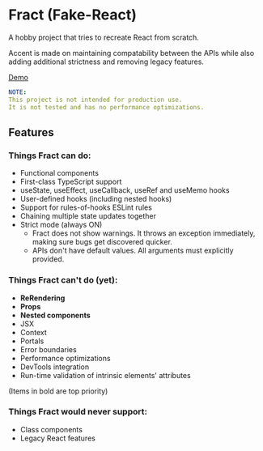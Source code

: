 # Fract (Fake-React)

A hobby project that tries to recreate React from scratch.

Accent is made on maintaining compatability between the APIs while also adding
additional strictness and removing legacy features.

[Demo](./demo/)

```yaml
NOTE:
This project is not intended for production use.
It is not tested and has no performance optimizations.
```

## Features

### Things Fract can do:

- Functional components
- First-class TypeScript support
- useState, useEffect, useCallback, useRef and useMemo hooks
- User-defined hooks (including nested hooks)
- Support for rules-of-hooks ESLint rules
- Chaining multiple state updates together
- Strict mode (always ON)
  - Fract does not show warnings. It throws an exception immediately, making
    sure bugs get discovered quicker.
  - APIs don't have default values. All arguments must explicitly provided.

### Things Fract can't do (yet):

- **ReRendering**
- **Props**
- **Nested components**
- JSX
- Context
- Portals
- Error boundaries
- Performance optimizations
- DevTools integration
- Run-time validation of intrinsic elements' attributes

(Items in bold are top priority)

### Things Fract would never support:

- Class components
- Legacy React features
